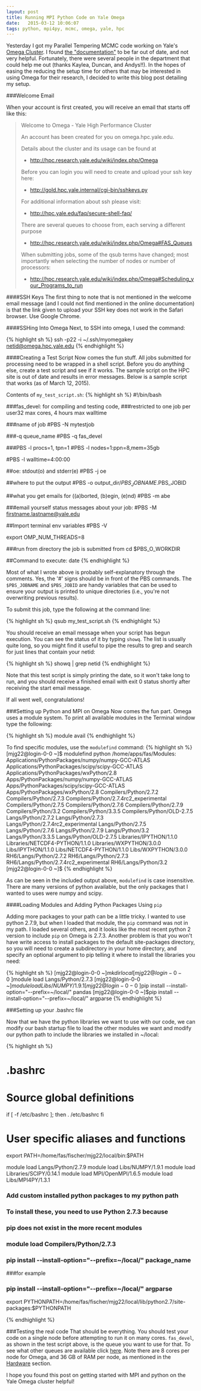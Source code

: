 ```yaml
---
layout: post
title: Running MPI Python Code on Yale Omega
date:   2015-03-12 10:06:07
tags: python, mpi4py, mcmc, omega, yale, hpc
---
```


Yesterday I got my Parallel Tempering MCMC code working on Yale's
[Omega Cluster][YaleHPC]. I found [the "documentation"][OmegaDocs] to be far
out of date, and not very helpful. Fortunately, there were several people in
the department that could help me out (thanks Kaylea, Duncan, and Andys!!). In
the hopes of easing the reducing the setup time for others that may be
interested in using Omega for their research, I decided to write this blog post
detailing my setup.

###Welcome Email

When your account is first created, you will receive an email that starts off
like this:

>Welcome to Omega - Yale High Performance Cluster
>
>An account has been created for you on omega.hpc.yale.edu.
>
>Details about the cluster and its usage can be found at
>* http://hpc.research.yale.edu/wiki/index.php/Omega
>
>Before you can login you will need to create and upload your ssh key here:
>* http://gold.hpc.yale.internal/cgi-bin/sshkeys.py
>
>For additional information about ssh please visit:
>* http://hpc.yale.edu/faq/secure-shell-faq/
>
>There are several queues to choose from, each serving a different purpose
>* http://hpc.research.yale.edu/wiki/index.php/Omega#FAS_Queues
>
>When submitting jobs, some of the qsub terms have changed; most
>importantly when selecting the number of nodes or number of
>processors:
>* http://hpc.research.yale.edu/wiki/index.php/Omega#Scheduling_your_Programs_to_run
>

####SSH Keys
The first thing to note that is not mentioned in the welcome email message (and
I could not find mentioned in the online documentation) is that the link given
to upload your SSH key does not work in the Safari browser. Use Google Chrome.

####SSHing Into Omega
Next, to SSH into omega, I used the command:

{% highlight sh %}
ssh -p22 -i ~/.ssh/myomegakey netid@omega.hpc.yale.edu
{% endhighlight %}

####Creating a Test Script
Now comes the fun stuff. All jobs submitted for processing need to be wrapped
in a shell script. Before you do anything else, create a test script and see
if it works. The sample script on the HPC site is out of date and results in
error messages. Below is a sample script that works (as of March 12, 2015).

Contents of `my_test_script.sh`:
{% highlight sh %}
#!/bin/bash

###fas_devel: for compiling and testing code,
###restricted to one job per user32 max cores, 4 hours max walltime

###name of job
#PBS -N mytestjob

###-q queue_name
#PBS -q fas_devel

###PBS -l procs=1, tpn=1
#PBS -l nodes=1:ppn=8,mem=35gb

#PBS -l walltime=4:00:00

##oe: stdout(o) and stderr(e)
#PBS -j oe

##where to put the output
#PBS -o output_dir/$PBS_JOBNAME.$PBS_JOBID

##what you get emails for ((a)borted, (b)egin, (e)nd)
#PBS -m abe

###email yourself status messages about your job:
#PBS -M firstname.lastname@yale.edu

##Import terminal env variables
#PBS -V

export OMP_NUM_THREADS=8

###run from directory the job is submitted from
cd $PBS_O_WORKDIR

##Command to execute:
date
{% endhighlight %}

Most of what I wrote above is probably self-explanatory through the comments.
Yes, the '#' signs should be in front of the PBS commands. The `$PBS_JOBNAME`
and `$PBS_JOBID` are handy variables that can be used to ensure your output is
printed to unique directories (i.e., you're not overwriting previous results).

To submit this job, type the following at the command line:

{% highlight sh %}
qsub my_test_script.sh
{% endhighlight %}

You should receive an email message when your script has begun execution. You
can see the status of it by typing `showq`. The list is usually quite long, so
you might find it useful to pipe the results to grep and search for just lines
that contain your netid:

{% highlight sh %}
showq | grep netid
{% endhighlight %}

Note that this test script is simply printing the date, so it won't take long
to run, and you should receive a finished email with exit 0 status shortly
after receiving the start email message.

If all went well, congratulations!

###Setting up Python and MPI on Omega
Now comes the fun part. Omega uses a module system. To print all available
modules in the Terminal window type the following:

{% highlight sh %}
module avail
{% endhighlight %}

To find specific modules, use the `modulefind` command:
{% highlight sh %}
[mjg22@login-0-0 ~]$ modulefind python
/home/apps/fas/Modules:
Applications/PythonPackages/numpy/numpy-GCC-ATLAS
Applications/PythonPackages/scipy/scipy-GCC-ATLAS
Applications/PythonPackages/wxPython/2.8
Apps/PythonPackages/numpy/numpy-GCC-ATLAS
Apps/PythonPackages/scipy/scipy-GCC-ATLAS
Apps/PythonPackages/wxPython/2.8
Compilers/Python/2.7.2
Compilers/Python/2.7.3
Compilers/Python/2.7.4rc2_experimental
Compilers/Python/2.7.5
Compilers/Python/2.7.6
Compilers/Python/2.7.9
Compilers/Python/3.2
Compilers/Python/3.3.5
Compilers/Python/OLD-2.7.5
Langs/Python/2.7.2
Langs/Python/2.7.3
Langs/Python/2.7.4rc2_experimental
Langs/Python/2.7.5
Langs/Python/2.7.6
Langs/Python/2.7.9
Langs/Python/3.2
Langs/Python/3.3.5
Langs/Python/OLD-2.7.5
Libraries/IPYTHON/1.1.0
Libraries/NETCDF4-PYTHON/1.1.0
Libraries/WXPYTHON/3.0.0
Libs/IPYTHON/1.1.0
Libs/NETCDF4-PYTHON/1.1.0
Libs/WXPYTHON/3.0.0
RH6/Langs/Python/2.7.2
RH6/Langs/Python/2.7.3
RH6/Langs/Python/2.7.4rc2_experimental
RH6/Langs/Python/3.2
[mjg22@login-0-0 ~]$
{% endhighlight %}

As can be seen in the included output above, `modulefind` is case insensitive.
There are many versions of python available, but the only packages that I
wanted to uses were numpy and scipy.

####Loading Modules and Adding Python Packages Using `pip`

Adding more packages to your path can be a little tricky.
I wanted to use python 2.7.9, but when I loaded that module,
the `pip` command was not in my path. I loaded several others, and it looks
like the most recent python 2 version to include `pip` on Omega is 2.7.3.
Another problem is that you won't have write access to install packages to
the default site-packages directory, so you will need to create a subdirectory
in your home directory, and specify an optional argument to pip telling it
where to install the libraries you need:

{% highlight sh %}
[mjg22@login-0-0 ~]$mkdir local
[mjg22@login-0-0 ~]$module load Langs/Python/2.7.3
[mjg22@login-0-0 ~]$module load Libs/NUMPY/1.9.1
[mjg22@login-0-0 ~]$pip install --install-option="--prefix=~/local/" pandas
[mjg22@login-0-0 ~]$pip install --install-option="--prefix=~/local/" argparse
{% endhighlight %}

###Setting up your .bashrc file

Now that we have the python libraries we want to use with our code, we can
modify our bash startup file to load the other modules we want and modify
our python path to include the libraries we installed in ~/local:

{% highlight sh %}
# .bashrc

# Source global definitions
if [ -f /etc/bashrc ]; then
        . /etc/bashrc
fi

# User specific aliases and functions

export PATH=/home/fas/fischer/mjg22/local/bin:$PATH

module load Langs/Python/2.7.9
module load Libs/NUMPY/1.9.1
module load Libraries/SCIPY/0.14.1
module load MPI/OpenMPI/1.6.5
module load Libs/MPI4PY/1.3.1

### Add custom installed python packages to my python path
### To install these, you need to use Python 2.7.3 because
### pip does not exist in the more recent modules
### module load Compilers/Python/2.7.3
### pip install --install-option="--prefix=~/local/" package_name
###for example
### pip install --install-option="--prefix=~/local/" argparse
export PYTHONPATH=/home/fas/fischer/mjg22/local/lib/python2.7/site-packages:$PYTHONPATH

{% endhighlight %}

###Testing the real code
That should be everything. You should test your code on a single node before
attempting to run it on many cores. `fas_devel`, as shown in the test script
above, is the queue you want to use for that. To see what other queues are
available click [here][FASQueues]. Note there are 8 cores per node for
Omega, and 36 GB of RAM per node, as mentioned in the [Hardware][Hardware]
section.

I hope you found this post on getting started with MPI and python on the Yale
 Omega cluster helpful!

[YaleHPC]: http://westcampus.yale.edu/research/science-medicine-engineering/core-facililties/high-performance-computing-center
[OmegaDocs]: https://hpc.research.yale.edu/hpc_user_wiki/index.php/Omega
[FASQueues]: https://hpc.research.yale.edu/hpc_user_wiki/index.php/Omega#FAS_Queues
[Hardware]: https://hpc.research.yale.edu/hpc_user_wiki/index.php/Omega#Hardware
